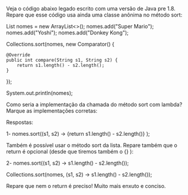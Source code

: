Veja o código abaixo legado escrito com uma versão de Java pre 1.8. Repare que esse código usa ainda uma classe anônima no método sort:

List<String> nomes = new ArrayList<>();
nomes.add("Super Mario");
nomes.add("Yoshi"); 
nomes.add("Donkey Kong"); 

Collections.sort(nomes, new Comparator<String>() {

    @Override
    public int compare(String s1, String s2) {
        return s1.length() - s2.length();
    }

});

System.out.println(nomes);

Como seria a implementação da chamada do método sort com lambda? Marque as implementações corretas:

Respostas:

1- nomes.sort((s1, s2) ->  {return s1.length() - s2.length()} );

Também é possível usar o método sort da lista. Repare também que o return é opcional (desde que tiremos também o {} ):

2- nomes.sort((s1, s2) ->  s1.length() - s2.length());

Collections.sort(nomes, (s1, s2) ->  s1.length() - s2.length());

Repare que nem o return é preciso! Muito mais enxuto e conciso.